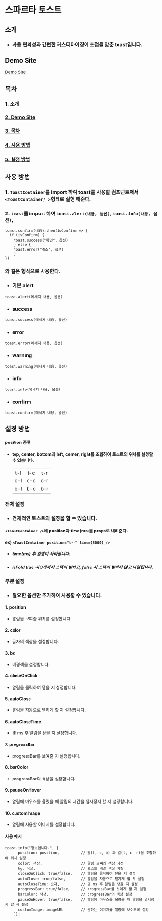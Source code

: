 # 스파르타 토스트

## 소개

- ### 사용 편의성과 간편한 커스터마이징에 초점을 맞춘 toast입니다.


## Demo Site

[Demo Site](https://first-sparta-open-source-library.vercel.app)

## 목차

### [1. 소개](#소개)

### [2. Demo Site](#demo-site)

### [3. 목차](#목차)

### [4. 사용 방법](#사용-방법)

### [5. 설정 방법](#설정-방법)

## 사용 방법

### 1. `ToastContainer`를 import 하여 toast를 사용할 컴포넌트에서 `<ToastContainer/ >`형태로 실행 해준다.

### 2. `toast`를 import 하여 `toast.alert(내용, 옵션)`, `toast.info(내용, 옵션)`,

```
toast.confirm(내용).then(isConfirm => {
  if (isConfirm) {
    toast.success("확인", 옵션)
    } else {
    toast.error("취소", 옵션)
    }
})
```

### 와 같은 형식으로 사용한다.

- ### 기본 alert

```
toast.alert(메세지 내용, 옵션)
```

- ### success

```
toast.success(메세지 내용, 옵션)
```

- ### error

```
toast.error(메세지 내용, 옵션)
```

- ### warning

```
toast.warning(메세지 내용, 옵션)
```

- ### info

```
toast.info(메세지 내용, 옵션)
```

- ### confirm

```
toast.confirm(메세지 내용, 옵션)
```

## 설정 방법

#### position 종류

- #### top, center, bottom과 left, center, right를 조합하여 토스트의 위치를 설정할 수 있습니다.
  |     |     |     |
  | :-: | :-: | :-: |
  | t-l | t-c | t-r |
  | c-l | c-c | c-r |
  | b-l | b-c | b-r |

### 전체 설정

- ### 전체적인 토스트의 설정을 할 수 있습니다.

#### `<ToastContainer />`에 position과 time(ms)을 props로 내려준다. <br/>

#### ex) `<ToastContainer position="t-r" time={5000} />`<br/>

- ##### time(ms) 후 알림이 사라집니다.
- ##### isFold true 시 3개까지 스택이 쌓이고, false 시 스택이 쌓이지 않고 나열됩니다.

### 부분 설정

- ### 필요한 옵션만 추가하여 사용할 수 있습니다.

#### 1. position

- 알림을 보여줄 위치를 설정합니다.

#### 2. color

- 글자의 색상을 설정합니다.

#### 3. bg

- 배경색을 설정합니다.

#### 4. closeOnClick

- 알림을 클릭하여 닫을 지 설정합니다.

#### 5. autoClose

- 알림을 자동으로 닫히게 할 지 설정합니다.

#### 6. autoCloseTime

- 몇 ms 후 알림을 닫을 지 설정합니다.

#### 7. progressBar

- progressBar를 보여줄 지 설정합니다.

#### 8. barColor

- progressBar의 색상을 설정합니다.

#### 9. pauseOnHover

- 알림에 마우스를 올렸을 때 알림의 시간을 일시정지 할 지 설정합니다.

#### 10. customImage

- 알림에 사용할 이미지를 설정합니다.

#### 사용 예시

```
toast.info("정보입니다.", {
      position: position,          // 행(t, c, b) 과 열(l, c, r)을 조합하여 위치 설정
      color: 색상,                  // 알림 글씨의 색상 지정
      bg: 색상,                     // 토스트 배경 색상 지정
      closeOnClick: true/false,    // 알림을 클릭하여 닫을 지 설정
      autoClose: true/false,       // 알림을 자동으로 닫기게 할 지 설정
      autoCloseTime: 숫자,          // 몇 ms 후 알림을 닫을 지 설정
      progressBar: true/false,     // progressBar를 보이게 할 지 설정
      barColor: 색상,               // progressBar의 색상 설정
      pauseOnHover: true/false,    // 알림에 마우스를 올렸을 때 알림을 일시정지 할 지 설정
      customImage: imageURL        // 원하는 이미지를 알림에 보이도록 설정
    });
```
